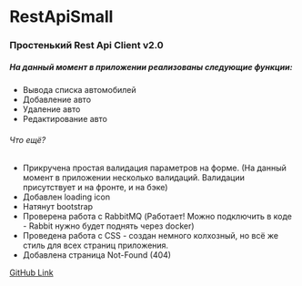 # RestApiSmall

### Простенький Rest Api Client v2.0

##### На данный момент в приложении реализованы следующие функции:
- Вывода списка автомобилей
- Добавление авто
- Удаление авто
- Редактирование авто

###### Что ещё?
- Прикручена простая валидация параметров на форме. (На данный момент в приложении несколько валидаций. Валидации присутствует и на фронте, и на бэке)
- Добавлен loading icon
- Натянут bootstrap
- Проверена работа с RabbitMQ (Работает! Можно подключить в коде - Rabbit нужно будет поднять через docker)
- Проведена работа с CSS - создан немного колхозный, но всё же стиль для всех страниц приложения.
- Добавлена страница Not-Found (404)

[GitHub Link](https://github.com/chpops)